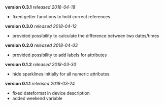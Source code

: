 **version 0.3.1** *released 2018-04-18*
* fixed getter functions to hold correct references

**version 0.3.0** *released 2018-04-12*
* provided possibility to calculate the difference between two dates/times

**version 0.2.0** *released 2018-04-03*
* provided possibility to add labels for attributes

**version 0.1.2** *released 2018-03-30*
* hide sparklines initially for all numeric attributes

**version 0.1.1** *released 2018-03-24*
* fixed dateformat in device description
* added weekend variable